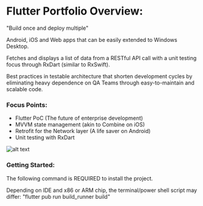 # Flutter Portfolio Overview:

"Build once and deploy multiple"

Android, iOS and Web apps that can be easily extended to Windows Desktop.

Fetches and displays a list of data from a RESTful API call with a unit testing focus through RxDart (similar to RxSwift).

Best practices in testable architecture that shorten development cycles by eliminating heavy dependence on QA Teams through easy-to-maintain and scalable code.

### Focus Points:

* Flutter PoC (The future of enterprise development)
* MVVM state management (akin to Combine on iOS)
* Retrofit for the Network layer (A life saver on Android)
* Unit testing with RxDart

![alt text](https://github.com/jmcusac/CuSoft-Flutter-Portfolio/blob/main/graphics/Flutter_Icomn.jpg?raw=true)

### Getting Started:

The following command is REQUIRED to install the project.

Depending on IDE and x86 or ARM chip, the terminal/power shell script may differ:
"flutter pub run build_runner build"
